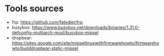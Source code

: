 # Tools sources
* frp: https://github.com/fatedier/frp
* busybox: https://www.busybox.net/downloads/binaries/1.31.0-defconfig-multiarch-musl/busybox-mipsel
* dropbear: https://sites.google.com/site/mipsellinuxwithfirmwarehowto/firmwarehowto/builddropbear-static-mipsel
